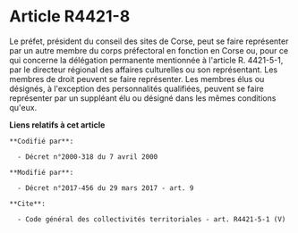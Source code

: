# Article R4421-8

Le préfet, président du conseil des sites de Corse, peut se faire représenter par un autre membre du corps préfectoral en
fonction en Corse ou, pour ce qui concerne la délégation permanente mentionnée à l'article R. 4421-5-1, par le directeur
régional des affaires culturelles ou son représentant. Les membres de droit peuvent se faire représenter. Les membres élus ou
désignés, à l'exception des personnalités qualifiées, peuvent se faire représenter par un suppléant élu ou désigné dans les
mêmes conditions qu'eux.

**Liens relatifs à cet article**

	**Codifié par**:

	  - Décret n°2000-318 du 7 avril 2000

	**Modifié par**:

	  - Décret n°2017-456 du 29 mars 2017 - art. 9

	**Cite**:

	  - Code général des collectivités territoriales - art. R4421-5-1 (V)
